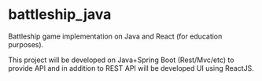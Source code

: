 # battleship_java
Battleship game implementation on Java and React (for education purposes).

This project will be developed on Java+Spring Boot (Rest/Mvc/etc) to provide API and in addition to REST API will 
be developed UI using ReactJS.